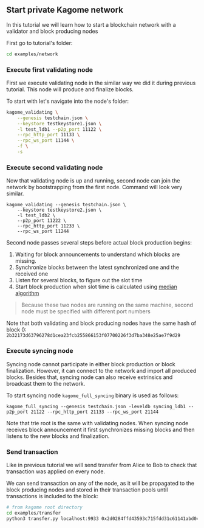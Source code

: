 ## Start private Kagome network

In this tutorial we will learn how to start a blockchain network with a validator and block producing nodes

First go to tutorial's folder:

```bash
cd examples/network
```

### Execute first validating node

First we execute validating node in the similar way we did it during previous tutorial. This node will produce and finalize blocks.

To start with let's navigate into the node's folder:

```bash
kagome_validating \
    --genesis testchain.json \
    --keystore testkeystore1.json \
    -l test_ldb1 --p2p_port 11122 \
    --rpc_http_port 11133 \
    --rpc_ws_port 11144 \
    -f \
    -s
```

### Execute second validating node  

Now that validating node is up and running, second node can join the network by bootstrapping from the first node. Command will look very similar.

```
kagome_validating --genesis testchain.json \
    --keystore testkeystore2.json \
    -l test_ldb2 \
    --p2p_port 11222 \
    --rpc_http_port 11233 \
    --rpc_ws_port 11244
```

Second node passes several steps before actual block production begins:

1. Waiting for block announcements to understand which blocks are missing.
2. Synchronize blocks between the latest synchronized one and the received one
3. Listen for several blocks, to figure out the slot time
4. Start block production when slot time is calculated using [median algorithm](https://research.web3.foundation/en/latest/polkadot/BABE/Babe.html#-4.-clock-adjustment--relative-time-algorithm-)

> Because these two nodes are running on the same machine, second node must be specified with different port numbers 

Note that both validating and block producing nodes have the same hash of block 0: `2b32173d63796278d1cea23fcb255866153f07700226f3d7ba348e25ae7f9d29`

### Execute syncing node

Syncing node cannot participate in either block production or block finalization. However, it can connect to the network and import all produced blocks. Besides that, syncing node can also receive extrinsics and broadcast them to the network.

To start syncing node `kagome_full_syncing` binary is used as follows:

```
kagome_full_syncing --genesis testchain.json -leveldb syncing_ldb1 --p2p_port 21122 --rpc_http_port 21133 --rpc_ws_port 21144
```

Note that trie root is the same with validating nodes. When syncing node receives block announcement it first synchronizes missing blocks and then listens to the new blocks and finalization. 

### Send transaction

Like in previous tutorial we will send transfer from Alice to Bob to check that transaction was applied on every node.

We can send transaction on any of the node, as it will be propagated to the block producing nodes and stored in their transaction pools until transactions is included to the block:

```bash
# from kagome root directory
cd examples/transfer
python3 transfer.py localhost:9933 0x2d0284ffd43593c715fdd31c61141abd04a99fd6822c8558854ccde39a5684e7a56da27d01f40a68108bf61df0e9d0108ab8b621b354d233067514055fc77542aa84b647608335134d45c4b3040b8c2830217aa8350091774eaf3c22644d8e0c8db54143860000000600ff8eaf04151687736326c9fea17e25fc5287613693c912909cb226aa4794f26a48a10f 1
```
